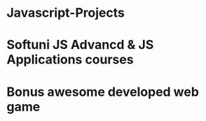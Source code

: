 # Javascript-Projects
# Softuni JS Advancd & JS Applications courses
# Bonus awesome developed web game
